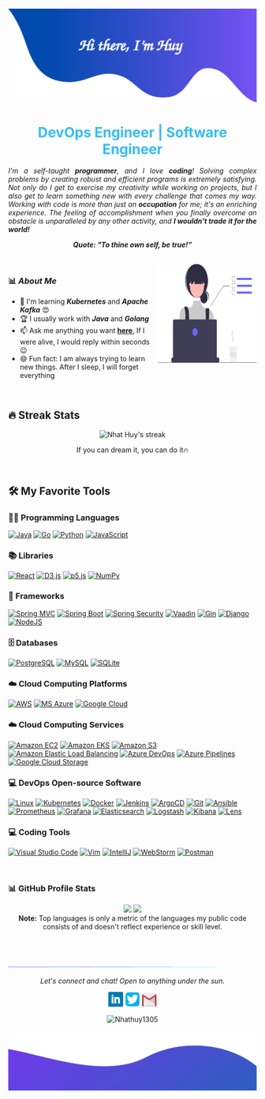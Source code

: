 ![alt text](./images/header.svg)

<!--<p align="center">
<!--   <img src="https://readme-typing-svg.herokuapp.com?lines=Computer+Science+Student;DevOps+Engineer;Cloud%20Enthusiastic&center=true&width=380&height=45"> <h1 align="center">DevOps Engineer</h1></p> -->

<h1 align="center" style="color: #36BCF7FF">DevOps Engineer | Software Engineer</h1>

<p align="justify">
  <em>
	  I'm a self-taught <b>programmer</b>, and I love <b>coding</b>! Solving complex problems by creating robust and efficient programs is extremely satisfying. Not only do I get to exercise my creativity while working on projects, but I also get to learn something new with every challenge that comes my way. Working with code is more than just an <b>occupation</b> for me; it's an enriching experience. The feeling of accomplishment when you finally overcome an obstacle is unparalleled by any other activity, and <b>I wouldn't trade it for the world! </b> 
  </em> 
  <br>
</p>
<p align="center">
	<b><i>Quote: "To thine own self, be true!”</i></b>
</p>

<br>

<img align="right" width=200px height=200px alt="side_sticker" src="./images/profile_dev.svg" />

### 📊 ***About Me***

* 🌱 I'm learning ***Kubernetes*** and ***Apache Kafka*** 😍
* 🏆 I usually work with ***Java*** and ***Golang***
* 📫 Ask me anything you want [**here**](https://github.com/Nhathuy1305/Nhathuy1305/issues), If I were alive, I would reply within seconds 😉
* 😄 Fun fact: I am always trying to learn new things. After I sleep, I will forget everything

<br>

## 🔥 Streak Stats
<p align="center">
    <img title="🔥 Burn like HUY" alt="Nhat Huy's streak" src="https://github-readme-streak-stats.herokuapp.com/?user=Nhathuy1305&theme=monokai-metallian&hide_border=true"/>
  <p align="center"> If you can dream it, you can do it🔥 </p>
</p>

<br>

## 🛠️ My Favorite Tools

### 👨‍💻 Programming Languages
<p>
     <a href="https://github.com/search?q=user%3ANhatHuy1305+is%3Arepo+language%3Ajava"><img alt="Java" src="https://img.shields.io/badge/Java-%23007396.svg?logo=openjdk&logoColor=white"></a>
     <a href="https://github.com/search?q=user%3ANhatHuy1305+is%3Arepo+language%3Ago"><img alt="Go" src="https://img.shields.io/badge/Golang-00ADD8?logo=go&logoColor=white"></a>
     <a href="https://github.com/search?q=user%3ANhatHuy1305+is%3Arepo+language%3Apython"><img alt="Python" src="https://img.shields.io/badge/Python%20-3776AB.svg?logo=python&logoColor=white"></a>	
    <a href="https://github.com/search?q=user%3ANhatHuy1305+is%3Arepo+language%3Ajavascript"><img alt="JavaScript" src="https://img.shields.io/badge/JavaScript%20-F7DF1E.svg?logo=javascript&logoColor=white"></a>
</p>

### 📚 Libraries

<p>
    <a href="#"><img alt="React" src="https://img.shields.io/badge/React%20-61DAFB.svg?logo=react&logoColor=white"></a>
    <a href="#"><img alt="D3.js" src="https://img.shields.io/badge/D3.js-F9A03C.svg?logo=d3.js&logoColor=white"></a>
    <a href="#"><img alt="p5.js" src="https://img.shields.io/badge/p5.js-ED225D.svg?logo=p5dotjs&logoColor=white"></a>
    <a href="#"><img alt="NumPy" src="https://img.shields.io/badge/Numpy%20-013243.svg?logo=numpy&logoColor=white"></a>
</p>

### 🧰 Frameworks
<p>
    <a href="#"><img alt="Spring MVC" src="https://img.shields.io/badge/Spring%20MVC-6DB33F.svg?logo=spring&logoColor=white"></a>
    <a href="#"><img alt="Spring Boot" src="https://img.shields.io/badge/Spring%20Boot%20-6DB33F.svg?logo=springboot&logoColor=white"></a>
    <a href="#"><img alt="Spring Security" src="https://img.shields.io/badge/Spring%20Security%20-6DB33F.svg?logo=springsecurity&logoColor=white"></a>
    <a href="#"><img alt="Vaadin" src="https://img.shields.io/badge/Vaadin%20-00B4F0.svg?logo=vaadin&logoColor=white"></a>
    <a href="#"><img alt="Gin" src="https://img.shields.io/badge/Gin%20-008ECF.svg?logo=gin&logoColor=white"></a>
    <a href="#"><img alt="Django" src="https://img.shields.io/badge/Django%20-092E20.svg?logo=django&logoColor=white"></a>
    <a href="#"><img alt="NodeJS" src="https://img.shields.io/badge/Node.js%20-5FA04E.svg?logo=node.js&logoColor=white"></a>
</p>

### 🗄️ Databases

<p>
    <a href="#"><img alt="PostgreSQL" src="https://img.shields.io/badge/PostgreSQL%20-4169E1.svg?logo=postgresql&logoColor=white"></a>
    <a href="#"><img alt="MySQL" src="https://img.shields.io/badge/MySQL-4479A1.svg?logo=mysql&logoColor=white"></a>
    <a href="#"><img alt="SQLite" src="https://img.shields.io/badge/SQLite-003B57.svg?logo=sqlite&logoColor=white"></a>
</p>

### ☁️ Cloud Computing Platforms

<p>
    <a href="#"><img alt="AWS" src="https://img.shields.io/badge/Amazon%20Web%20Services-232F3E.svg?logo=amazonwebservices&logoColor=white"></a>
    <a href="#"><img alt="MS Azure" src="https://img.shields.io/badge/Microsoft%20Azure%20-0078D4.svg?logo=microsoftazure&logoColor=white"></a>
    <a href="#"><img alt="Google Cloud" src ="https://img.shields.io/badge/Google%20Cloud%20Platform-4285F4.svg?logo=google-cloud&logoColor=white"></a>
</p>

### ☁️ Cloud Computing Services

<p>
    <a href="#"><img alt="Amazon EC2" src="https://img.shields.io/badge/Amazon%20EC2-FF9900.svg?logo=amazonec2&logoColor=white"></a>
    <a href="#"><img alt="Amazon EKS" src="https://img.shields.io/badge/Amazon%20EKS-FF9900.svg?logo=amazoneks&logoColor=white"></a>
    <a href="#"><img alt="Amazon S3" src="https://img.shields.io/badge/Amazon%20S3-569A31.svg?logo=amazons3&logoColor=white"></a>
    <a href="#"><img alt="Amazon Elastic Load Balancing" src="https://img.shields.io/badge/Amazon%20Elastic%20Load%20Balancing-8C4FFF.svg?logo=awselasticloadbalancing&logoColor=white"></a>
    <a href="#"><img alt="Azure DevOps" src="https://img.shields.io/badge/Azure%20DevOps-0078D71.svg?logo=azuredevops&logoColor=white"></a>
    <a href="#"><img alt="Azure Pipelines" src="https://img.shields.io/badge/Azure%20Pipelines-2560E0.svg?logo=azurepipelines&logoColor=white"></a>
    <a href="#"><img alt="Google Cloud Storage" src="https://img.shields.io/badge/Google%20Cloud%20Storage-AECBFA.svg?logo=googlecloudstorage&logoColor=white"></a>
</p>

### 💻 DevOps Open-source Software

<p>
    <a href="#"><img alt="Linux" src="https://img.shields.io/badge/Linux-FCC624.svg?logo=linux&logoColor=white"></a>
    <a href="#"><img alt="Kubernetes" src="https://img.shields.io/badge/Kubernetes%20-326CE5.svg?logo=kubernetes&logoColor=white"></a>
    <a href="#"><img alt="Docker" src="https://img.shields.io/badge/Docker-2496ED.svg?logo=docker&logoColor=white"></a>
    <a href="#"><img alt="Jenkins" src="https://img.shields.io/badge/Jenkins%20-D24939.svg?logo=jenkins&logoColor=white"></a>
    <a href="#"><img alt="ArgoCD" src="https://img.shields.io/badge/ArgoCD%20-EF7B4D.svg?logo=argo&logoColor=white"></a>
    <a href="#"><img alt="Git" src="https://img.shields.io/badge/Git%20-F05032.svg?logo=git&logoColor=white"></a>
    <a href="#"><img alt="Ansible" src="https://img.shields.io/badge/Ansible%20-EE0000.svg?logo=ansible&logoColor=white"></a>
    <a href="#"><img alt="Prometheus" src="https://img.shields.io/badge/Prometheus%20-E6522C.svg?logo=prometheus&logoColor=white"></a>
    <a href="#"><img alt="Grafana" src="https://img.shields.io/badge/Grafana%20-F46800.svg?logo=grafana&logoColor=white"></a>
    <a href="#"><img alt="Elasticsearch" src="https://img.shields.io/badge/Elasticsearch%20-005571.svg?logo=elasticsearch&logoColor=white"></a>
    <a href="#"><img alt="Logstash" src="https://img.shields.io/badge/Logstash%20-005571.svg?logo=logstash&logoColor=white"></a>
    <a href="#"><img alt="Kibana" src="https://img.shields.io/badge/Kibana%20-005571.svg?logo=kibana&logoColor=white"></a>
    <a href="#"><img alt="Lens" src="https://img.shields.io/badge/Lens%20-3D90CE.svg?logo=lens&logoColor=white"></a>
</p>

### 💻 Coding Tools

<p>
    <a href="#"><img alt="Visual Studio Code" src="https://img.shields.io/badge/Visual%20Studio%20Code-007ACC.svg?logo=visual-studio-code&logoColor=white"></a>
    <a href="#"><img alt="Vim" src="https://img.shields.io/badge/Vim-019733.svg?logo=vim&logoColor=white"></a>
    <a href="#"><img alt="IntelliJ" src="https://img.shields.io/badge/IntelliJ%20IDEA-4c0099.svg?logo=intellijidea&logoColor=white"></a>
    <a href="#"><img alt="WebStorm" src="https://img.shields.io/badge/WebStorm-ff8000.svg?logo=webstorm&logoColor=white"></a>
    <a href="#"><img alt="Postman" src="https://img.shields.io/badge/Postman-FF6C37.svg?logo=postman&logoColor=white"></a>
</p>

<br>

### 📊 GitHub Profile Stats

<p align="center">
  <img height="190em" src="https://github-readme-stats-eight-theta.vercel.app/api?username=Nhathuy1305&show_icons=true&count_private=true&theme=react&hide_border=true&bg_color=1F222E&title_color=F85D7F&icon_color=F8D866"/>
  <img height="190em" src="https://github-readme-stats-eight-theta.vercel.app/api/top-langs/?username=Nhathuy1305&layout=compact&langs_count=8&theme=react&hide_border=true&bg_color=1F222E&title_color=F85D7F&icon_color=F8D866"/>
<br>
<b>Note:</b> Top languages is only a metric of the languages my public code consists of and doesn't reflect experience or skill level.
</p>

<br><br>


![divider](./images/divider.gif)

<p align="center">
  <i>Let's connect and chat! Open to anything under the sun.</i>

  <p align="center">
	<code><a href="https://www.linkedin.com/in/nhathuy1305/?fbclid=IwAR16BsR6yG_TIjfz-Z7SkDHCdfK6o7qLhlExchUXPwXWwbtrnge8aKQraEY"><img width="30px" src="./images/linkedin.png" title="Linkedin"/></a></code>
	<code><a href="https://twitter.com/Nhathuy1305"><img width="30px" src="./images/twitter.png" title="Twitter"/></a></code>
	<code><a href="mailto:dangnhathuy.work@gmail.com"><img width="30px" src="./images/gmail.png" title="Gmail"/></a></code>
  </p>

  <p align="center">
      <img src="https://komarev.com/ghpvc/?username=Nhathuy1305&label=Profile+Views" alt="Nhathuy1305" />
  </p>
</p>

![alt text](./images/footer.svg)
